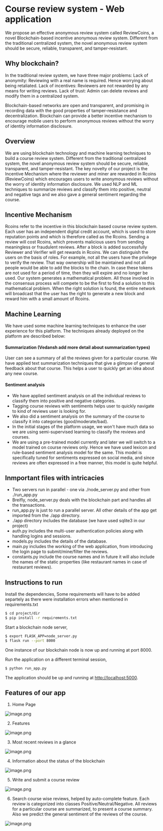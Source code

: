 # Course review system - Web application

We propose an effective anonymous review system called ReviewCoins, a novel Blockchain-based incentive anonymous review system. Different from the traditional centralized system, the novel anonymous review system should be secure, reliable, transparent, and tamper-resistant. 

## Why blockchain?
In the traditional review system, we have three major problems:
Lack of anonymity: Reviewing with a real name is required. Hence worrying about being retaliated.
Lack of incentives: Reviewers are not rewarded by any means for writing reviews.
Lack of trust: Admin can delete reviews and modify them in a centralized system.

Blockchain-based networks are open and transparent, and promising in recording data with the good properties of tamper-resistance and decentralization.
Blockchain can provide a better incentive mechanism to encourage mobile users to perform anonymous reviews without the worry of identity information disclosure.

## Overview
We are using blockchain technology and machine learning techniques to build a course review system. Different from the traditional centralized system, the novel anonymous review system should be secure, reliable, transparent, and tamper-resistant. The key novelty of our project is the Incentive Mechanism where the reviewer and miner are rewarded in Rcoins (ReviewCoins) which encourages users to write anonymous reviews without the worry of identity information disclosure. We used NLP and ML techniques to summarize reviews and classify them into positive, neutral and negative tags and we also gave a general sentiment regarding the course.

## Incentive Mechanism

Rcoins refer to the incentive in this blockchain based course review system. Each user has an independent digital credit account, which is used to store reputation points and which is therefore called as the Rcoins. 
Sending a review will cost Rcoins, which prevents malicious users from sending meaningless or fraudulent reviews. After a block is added successfully Reviewer and Verifier will get rewards in Rcoins. We can distinguish the users on the basis of roles. For example, not all the users have the privilege to verify the review. That way ownership will be maintained and not all people would be able to add the blocks to the chain. In case these tokens are not used for a period of time, then they will expire and no longer be used. Our system generates a mathematical problem. All those involved in the consensus process will compete to be the first to find a solution to this mathematical problem.
When the right solution is found, the entire network will broadcast that the user has the right to generate a new block and reward him with a small amount of Rcoins.

## Machine Learning
We have used some machine learning techniques to enhance the user experience for this platform. The techniques already deployed on the platform are described below:

#### Summarization (Vedansh add more detail about summarization types)
User can see a summary of all the reviews given for a particular course. We have applied text summarization techniques that give a glimpse of general feedback about that course. This helps a user to quickly get an idea about any new course.

#### Sentiment analysis
- We have applied sentiment analysis on all the individual reviews to classify them into positive and negative categories.
- Tagging course reviews with sentiments helps user to quickly navigate to kind of reviews user is looking for. 
- We also did a sentiment analysis on the summary of the course to classify it into categories (good/moderate/bad). 
- In the initial stages of the platform usage, we won't have much data so we are using semi-supervised learning to classify the reviews and courses.
- We are using a pre-trained model currently and later we will switch to a model trained on course reviews only. Hence we have used lexicon and rule-based sentiment analysis model for the same. This model is specifically tuned for sentiments expressed on social media, and since reviews are often expressed in a free manner, this model is quite helpful.


## Inmportant files with intricacies

- Two servers run in parallel - one via ./node_server.py and other from ./run_app.py
- Breifly, node_server.py deals with the blockchain part and handles all the transactions.
- run_app.py is just to run a parallel server. All other details of the app get imported from the ./app directory.
- ./app directory includes the database (we have used sqlite3 in our project)
- auth.py includes the multi-user authentication policies along with handling logins and sessions.
- models.py includes the details of the database.
- main.py includes the working of the web application, from introducing the login page to submit/mine/filter the reviews.
- constants.py include the course names and in future it will also include the names of the static properties (like restaurant names in case of restaurant reviews).

## Instructions to run

Install the dependencies,
Some requirements will have to be added separtely as there were installation errors when mentioned in requirements.txt
```sh
$ cd project/dir
$ pip install -r requirements.txt
```

Start a blockchain node server,

```sh
$ export FLASK_APP=node_server.py
$ flask run --port 8000
```

One instance of our blockchain node is now up and running at port 8000.


Run the application on a different terminal session,

```sh
$ python run_app.py
```

The application should be up and running at [http://localhost:5000](http://localhost:5000).

## Features of our app

1. Home Page

![image.png](Images/Home.png)

2. Features

![image.png](Images/Features.png)

3. Most recent reviews in a glance

![image.png](Images/Recent_reviews.png)

4. Information about the status of the blockchain

![image.png](Images/Blockchain_info.png)

5. Write and submit a course review

![image.png](Images/Submit_review.png)

6. Search course wise reviews, helped by auto-complete feature. Each review is categorized into classes Positive/Neutral/Negative. All reviews for a particular course are summarized, to present a course summary. Also we predict the general sentiment of the reviews of the course.

![image.png](Images/Search_review.png)


